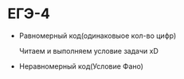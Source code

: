 # ЕГЭ-4

- Равномерный код(одинаковыое кол-во цифр)
    
    Читаем и выполняем условие задачи xD 
    
- Неравномерный код(Условие Фано)